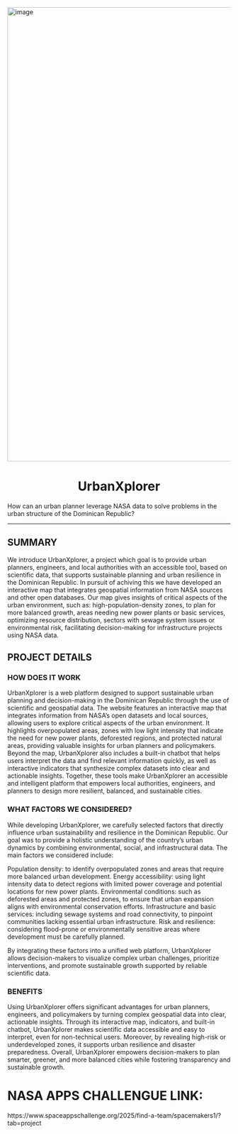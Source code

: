 <img width="1024" height="1024" alt="image" src="https://github.com/user-attachments/assets/d8aec870-fe49-46ae-bd53-ed73f18dab65" />

<h1 align="center">UrbanXplorer</h1>

<p>How can an urban planner leverage NASA data to solve problems in the urban structure of the Dominican Republic?</p>
<hr>
<h2>SUMMARY</h2>
<p>We introduce UrbanXplorer, a project which goal is to provide urban planners, engineers, and local authorities with an accessible tool, based on scientific data, that supports sustainable planning and urban resilience in the Dominican Republic. In pursuit of achiving this we have developed an interactive map that integrates geospatial information from NASA sources and other open databases. Our map gives insights of critical aspects of the urban environment, such as: high-population-density zones, to plan for more balanced growth, areas needing new power plants or basic services, optimizing resource distribution, sectors with sewage system issues or environmental risk, facilitating decision-making for infrastructure projects using NASA data.
</p>

<h2>PROJECT DETAILS</h2>

<H3>HOW DOES IT WORK</H3>
<p>UrbanXplorer is a web platform designed to support sustainable urban planning and decision-making in the Dominican Republic through the use of scientific and geospatial data. The website features an interactive map that integrates information from NASA’s open datasets and local sources, allowing users to explore critical aspects of the urban environment. It highlights overpopulated areas, zones with low light intensity that indicate the need for new power plants, deforested regions, and protected natural areas, providing valuable insights for urban planners and policymakers. Beyond the map, UrbanXplorer also includes a built-in chatbot that helps users interpret the data and find relevant information quickly, as well as interactive indicators that synthesize complex datasets into clear and actionable insights. Together, these tools make UrbanXplorer an accessible and intelligent platform that empowers local authorities, engineers, and planners to design more resilient, balanced, and sustainable cities.
</p>
<h3>WHAT FACTORS WE CONSIDERED?</h3>
<p>While developing UrbanXplorer, we carefully selected factors that directly influence urban sustainability and resilience in the Dominican Republic. Our goal was to provide a holistic understanding of the country’s urban dynamics by combining environmental, social, and infrastructural data. The main factors we considered include:

Population density: to identify overpopulated zones and areas that require more balanced urban development.
Energy accessibility: using light intensity data to detect regions with limited power coverage and potential locations for new power plants.
Environmental conditions: such as deforested areas and protected zones, to ensure that urban expansion aligns with environmental conservation efforts.
Infrastructure and basic services: including sewage systems and road connectivity, to pinpoint communities lacking essential urban infrastructure.
Risk and resilience: considering flood-prone or environmentally sensitive areas where development must be carefully planned.

By integrating these factors into a unified web platform, UrbanXplorer allows decision-makers to visualize complex urban challenges, prioritize interventions, and promote sustainable growth supported by reliable scientific data.
</p>
<h3>BENEFITS</h3>
<p>Using UrbanXplorer offers significant advantages for urban planners, engineers, and policymakers by turning complex geospatial data into clear, actionable insights. Through its interactive map, indicators, and built-in chatbot, UrbanXplorer makes scientific data accessible and easy to interpret, even for non-technical users. Moreover, by revealing high-risk or underdeveloped zones, it supports urban resilience and disaster preparedness. Overall, UrbanXplorer empowers decision-makers to plan smarter, greener, and more balanced cities while fostering transparency and sustainable growth.
</p>
<h1>NASA APPS CHALLENGUE LINK: </h1> https://www.spaceappschallenge.org/2025/find-a-team/spacemakers1/?tab=project
